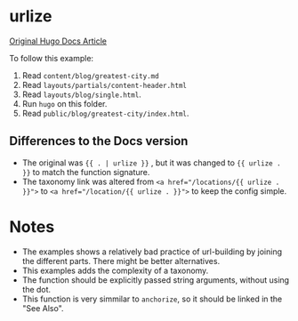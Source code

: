 # urlize

[Original Hugo Docs Article](https://gohugo.io/functions/urlize/)

To follow this example:
1. Read `content/blog/greatest-city.md`
2. Read `layouts/partials/content-header.html`
3. Read `layouts/blog/single.html`.
4. Run `hugo` on this folder.
5. Read `public/blog/greatest-city/index.html`.

## Differences to the Docs version

* The original was `{{ . | urlize }}` , but it was changed to `{{ urlize . }}` to match the function signature.
* The taxonomy link was altered from `<a href="/locations/{{ urlize . }}">` to `<a href="/location/{{ urlize . }}">` to keep the config simple.

# Notes

* The examples shows a relatively bad practice of url-building by joining the different parts. There might be better alternatives.
* This examples adds the complexity of a taxonomy.
* The function should be explicitly passed string arguments, without using the dot.
* This function is very simmilar to `anchorize`, so it should be linked in the "See Also".